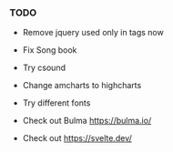 ### TODO
* Remove jquery used only in tags now
* Fix Song book
* Try csound
* Change amcharts to highcharts

* Try different fonts
* Check out Bulma https://bulma.io/
* Check out https://svelte.dev/